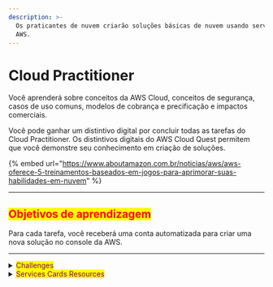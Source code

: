 ```yaml
---
description: >-
  Os praticantes de nuvem criarão soluções básicas de nuvem usando serviços da
  AWS.
---
```


# Cloud Practitioner

Você aprenderá sobre conceitos da AWS Cloud, conceitos de segurança, casos de uso comuns, modelos de cobrança e precificação e impactos comerciais.

Você pode ganhar um distintivo digital por concluir todas as tarefas do Cloud Practitioner. Os distintivos digitais do AWS Cloud Quest permitem que você demonstre seu conhecimento em criação de soluções.

{% embed url="https://www.aboutamazon.com.br/noticias/aws/aws-oferece-5-treinamentos-baseados-em-jogos-para-aprimorar-suas-habilidades-em-nuvem" %}

***

## <mark style="color:red;">**Objetivos de aprendizagem**</mark>

Para cada tarefa, você receberá uma conta automatizada para criar uma nova solução no console da AWS.

***

<details>

<summary><mark style="color:purple;">Challenges</mark></summary>

<img src="../../../.gitbook/assets/image (109).png" alt="" data-size="original">![](<../../../.gitbook/assets/image (117).png>)![](<../../../.gitbook/assets/image (4) (1) (1) (1).png>)![](<../../../.gitbook/assets/image (175).png>)

</details>

<details>

<summary><mark style="color:purple;">Services Cards Resources</mark></summary>

![](<../../../.gitbook/assets/image (114).png>)![](<../../../.gitbook/assets/image (115).png>)![](<../../../.gitbook/assets/image (116).png>)![](<../../../.gitbook/assets/image (30) (1) (1) (1).png>)![](<../../../.gitbook/assets/image (1) (1) (1) (1).png>)![](<../../../.gitbook/assets/image (2) (1) (1) (1).png>)![](<../../../.gitbook/assets/image (3) (1) (1) (1).png>)![](<../../../.gitbook/assets/image (22) (2).png>)![](<../../../.gitbook/assets/image (23) (2).png>)![](<../../../.gitbook/assets/image (24) (2).png>)![](<../../../.gitbook/assets/image (25) (2).png>)![](<../../../.gitbook/assets/image (26) (2).png>)![](<../../../.gitbook/assets/image (27) (2).png>)![](<../../../.gitbook/assets/image (28) (2).png>)![](<../../../.gitbook/assets/image (29) (2).png>)![](<../../../.gitbook/assets/image (159).png>)![](<../../../.gitbook/assets/image (166).png>)![](<../../../.gitbook/assets/image (167).png>)![](<../../../.gitbook/assets/image (168).png>)![](<../../../.gitbook/assets/image (169).png>)![](<../../../.gitbook/assets/image (170).png>)![](<../../../.gitbook/assets/image (171).png>)

![](<../../../.gitbook/assets/image (172).png>)![](<../../../.gitbook/assets/image (173).png>)![](<../../../.gitbook/assets/image (174).png>)![](<../../../.gitbook/assets/image (204).png>)![](<../../../.gitbook/assets/image (205).png>)![](<../../../.gitbook/assets/image (206).png>)![](<../../../.gitbook/assets/image (207).png>)![](<../../../.gitbook/assets/image (208).png>)![](<../../../.gitbook/assets/image (209).png>)![](<../../../.gitbook/assets/image (210).png>)

</details>

